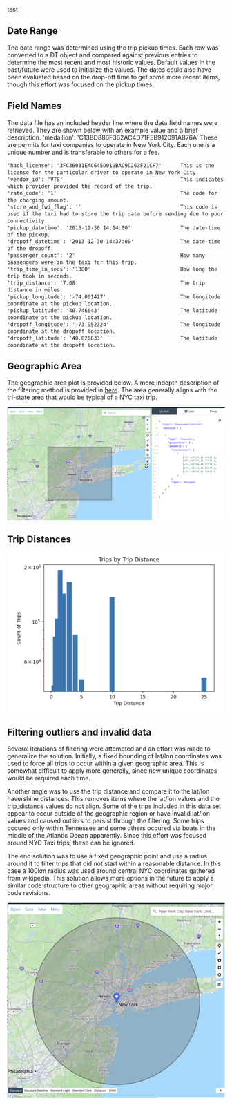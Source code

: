 test
## Date Range
The date range was determined using the trip pickup times.  Each row was converted to a DT object and compared against previous entries to determine the most recent and most historic values.  Default values in the past/future were used to initialize the values.  The dates could also have been evaluated based on the drop-off time to get some more recent items, though this effort was focused on the pickup times.

## Field Names
The data file has an included header line where the data field names were retrieved.  They are shown below with an example value and a brief description.
    'medallion': 'C13BD886F362AC4D71FEB912091AB76A'         These are permits for taxi companies to operate in New York City.  Each one is a unique number and is transferable to others for a fee.

    'hack_license': '3FC36031EAC645D019BAC9C263F21CF7'      This is the license for the particular driver to operate in New York City.
    'vendor_id': 'VTS'                                      This indicates which provider provided the record of the trip.
    'rate_code': '1'                                        The code for the charging amount.
    'store_and_fwd_flag': ''                                This code is used if the taxi had to store the trip data before sending due to poor connectivity.
    'pickup_datetime': '2013-12-30 14:14:00'                The date-time of the pickup.
    'dropoff_datetime': '2013-12-30 14:37:00'               The date-time of the dropoff.
    'passenger_count': '2'                                  How many passengers were in the taxi for this trip.
    'trip_time_in_secs': '1380'                             How long the trip took in seconds.
    'trip_distance': '7.08'                                 The trip distance in miles.
    'pickup_longitude': '-74.001427'                        The longitude coordinate at the pickup location.
    'pickup_latitude': '40.746643'                          The latitude coordinate at the pickup location.
    'dropoff_longitude': '-73.952324'                       The longitude coordinate at the dropoff location.
    'dropoff_latitude': '40.826633'                         The latitude coordinate at the dropoff location.

## Geographic Area
The geographic area plot is provided below.  A more indepth description of the filtering method is provided in [here](#filtering).   The area generally aligns with the tri-state area that would be typical of a NYC taxi trip.

![A plot of the coordinates for the large dataset](/GeographicArea.png)


## Trip Distances

![Trip Distancec Histogram](/TripDistanceHistogram.png)

## Filtering outliers and invalid data 
<a name ="filtering"></a>
Several iterations of filtering were attempted and an effort was made to generalize the solution.  Initially, a fixed bounding of lat/lon coordinates was used to force all trips to occur within a given geographic area.  This is somewhat difficult to apply more generally, since new unique coordinates would be required each time.

Another angle was to use the trip distance and compare it to the lat/lon havershine distances.  This removes items where the lat/lon values and the trip_distance values do not align.  Some of the trips included in this data set appear to occur outside of the geographic region or have invalid lat/lon values and caused outliers to persist through the filtering.  Some trips occured only within Tennessee and some others occured via boats in the middle of the Atlantic Ocean apparently.  Since this effort was focused around NYC Taxi trips, these can be ignored.

The end solution was to use a fixed geographic point and use a radius around it to filter trips that did not start within a reasonable distance.  In this case a 100km radius was used around central NYC coordinates gathered from wikipedia.  This solution allows more options in the future to apply a similar code structure to other geographic areas without requiring major code revisions.

![another one](/NYC_Radius.png)
